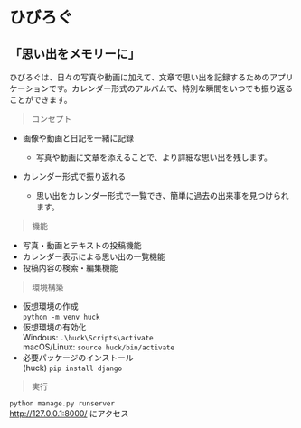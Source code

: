 # ひびろぐ
## 「思い出をメモリーに」

ひびろぐは、日々の写真や動画に加えて、文章で思い出を記録するためのアプリケーションです。カレンダー形式のアルバムで、特別な瞬間をいつでも振り返ることができます。


>コンセプト

- 画像や動画と日記を一緒に記録
  - 写真や動画に文章を添えることで、より詳細な思い出を残します。

- カレンダー形式で振り返れる
    - 思い出をカレンダー形式で一覧でき、簡単に過去の出来事を見つけられます。
>機能
 - 写真・動画とテキストの投稿機能
 - カレンダー表示による思い出の一覧機能
 - 投稿内容の検索・編集機能
   
>環境構築
 - 仮想環境の作成   
  ``` python -m venv huck ```
 - 仮想環境の有効化   
   Windous: ``` .\huck\Scripts\activate ```   
   macOS/Linux: ``` source huck/bin/activate ```
 - 必要パッケージのインストール   
   (huck) ``` pip install django ```

>実行

```python manage.py runserver```   
http://127.0.0.1:8000/ にアクセス
